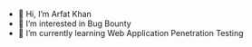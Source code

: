- 👋 Hi, I’m Arfat Khan
- 🤩 I’m interested in Bug Bounty
- 📖 I’m currently learning Web Application Penetration Testing
<!---
ArfatKhan786/ArfatKhan786 is a ✨ special ✨ repository because its `README.md` (this file) appears on your GitHub profile.
You can click the Preview link to take a look at your changes.
--->
